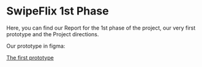 # SwipeFlix 1st Phase

Here, you can find our Report for the 1st phase of the project, our very first prototype and the Project directions.

Our prototype in figma:

[The first prototype](https://www.figma.com/file/GzHiegnNaE0Vrh1ktmcqwg/Prototype-of-our-Super-Duper-Awesome-App?type=design&t=eZNPtfMlJK3yp3k8-6)

